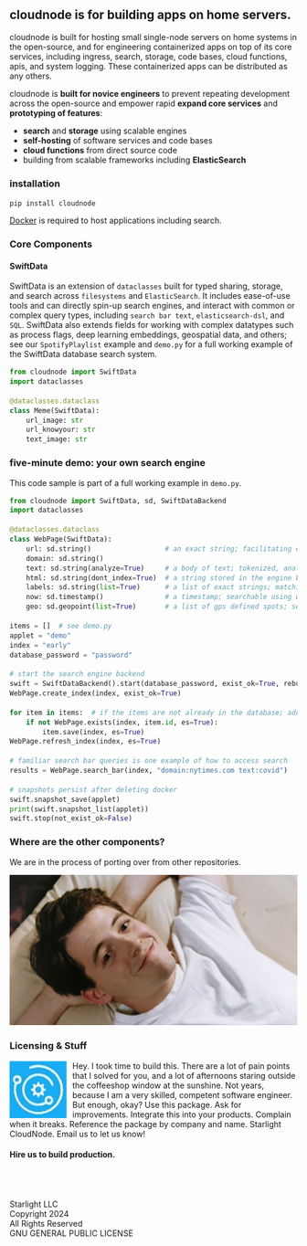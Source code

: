## cloudnode is for building apps on home servers.

cloudnode is built for hosting small single-node servers on home systems in the open-source, and for
engineering containerized apps on top of its core services, including ingress, search, storage, code 
bases, cloud functions, apis, and system logging. These containerized apps can be distributed as any others.

cloudnode is **built for novice engineers** to prevent repeating development across the open-source 
and empower rapid **expand core services** and **prototyping of features**:
- **search** and **storage** using scalable engines
- **self-hosting** of software services and code bases
- **cloud functions** from direct source code
- building from scalable frameworks including **ElasticSearch**

### installation

```
pip install cloudnode
```

[Docker](https://docs.docker.com/engine/install/) is required to host applications including search. 

### Core Components


#### SwiftData
SwiftData is an extension of `dataclasses` built for typed sharing, storage, and search across 
`filesystems` and `ElasticSearch`. It includes ease-of-use tools and can directly spin-up search engines, and interact
with common or complex query types, including `search bar text`, `elasticsearch-dsl`, and `SQL`. SwiftData also extends
fields for working with complex datatypes such as process flags, deep learning embeddings, geospatial data, and others;
see our `SpotifyPlaylist` example and `demo.py` for a full working example of the SwiftData database search system. 

```python
from cloudnode import SwiftData
import dataclasses

@dataclasses.dataclass
class Meme(SwiftData):
    url_image: str
    url_knowyour: str
    text_image: str
```

### five-minute demo: your own search engine

This code sample is part of a full working example in `demo.py`.

```python
from cloudnode import SwiftData, sd, SwiftDataBackend
import dataclasses

@dataclasses.dataclass
class WebPage(SwiftData):
    url: sd.string()                  # an exact string; facilitating exact matches only
    domain: sd.string()
    text: sd.string(analyze=True)     # a body of text; tokenized, analyzed and searchable
    html: sd.string(dont_index=True)  # a string stored in the engine but not intended for search
    labels: sd.string(list=True)      # a list of exact strings; matching one or all is possible
    now: sd.timestamp()               # a timestamp; searchable using windows of time
    geo: sd.geopoint(list=True)       # a list of gps defined spots; searchable via radius

items = []  # see demo.py
applet = "demo"
index = "early"
database_password = "password"

# start the search engine backend
swift = SwiftDataBackend().start(database_password, exist_ok=True, rebuild=True)
WebPage.create_index(index, exist_ok=True)

for item in items:  # if the items are not already in the database; add then the same was as saving to file system
    if not WebPage.exists(index, item.id, es=True):
        item.save(index, es=True)
WebPage.refresh_index(index, es=True)

# familiar search bar queries is one example of how to access search
results = WebPage.search_bar(index, "domain:nytimes.com text:covid")

# snapshots persist after deleting docker
swift.snapshot_save(applet)
print(swift.snapshot_list(applet))
swift.stop(not_exist_ok=False)
```

### Where are the other components? 

We are in the process of porting over from other repositories.

![ferris.bueller.png](cloudnode%2F_db%2Fdocs%2Fferris.bueller.png)

### Licensing & Stuff
<div>
<img align="left" width="100" height="100" style="margin-right: 10px" src="cloudnode/_db/docs/starlight.logo.icon.improved.png">
Hey. I took time to build this. There are a lot of pain points that I solved for you, and a lot of afternoons staring 
outside the coffeeshop window at the sunshine. Not years, because I am a very skilled, competent software engineer. But
enough, okay? Use this package. Ask for improvements. Integrate this into your products. Complain when it breaks. 
Reference the package by company and name. Starlight CloudNode. Email us to let us know!
</div>

#### Hire us to build production.


<br /><br /><br />
Starlight LLC <br />
Copyright 2024 <br />
All Rights Reserved <br />
GNU GENERAL PUBLIC LICENSE <br />

